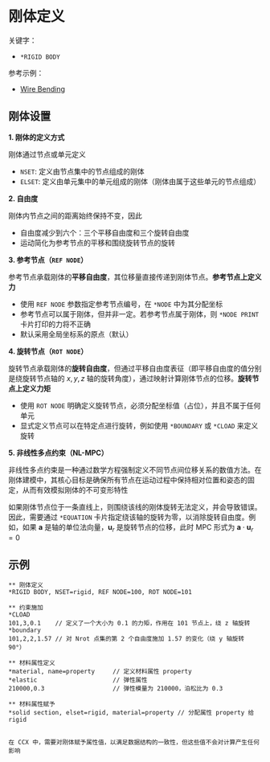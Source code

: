 # 刚体定义

关键字：

- `*RIGID BODY`

参考示例：

- [Wire Bending](../chap6/sec2-wirebending.md)

## 刚体设置

**1. 刚体的定义方式**

刚体通过节点或单元定义

- `NSET`: 定义由节点集中的节点组成的刚体
- `ELSET`: 定义由单元集中的单元组成的刚体（刚体由属于这些单元的节点组成）

**2. 自由度**

刚体内节点之间的距离始终保持不变，因此

- 自由度减少到六个：三个平移自由度和三个旋转自由度
- 运动简化为参考节点的平移和围绕旋转节点的旋转

**3. 参考节点（`REF NODE`）**

参考节点承载刚体的**平移自由度**‌，其位移量直接传递到刚体节点。**参考节点上定义力**

- 使用 `REF NODE` 参数指定参考节点编号，在 `*NODE` 中为其分配坐标
- 参考节点可以属于刚体，但并非一定。若参考节点属于刚体，则 `*NODE PRINT` 卡片打印的力将不正确
- 默认采用全局坐标系的原点（默认）

**4. 旋转节点（`ROT NODE`）**

旋转节点承载刚体的**旋转自由度**，但通过平移自由度表征‌（即平移自由度的值分别是绕旋转节点轴的 $x,y,z$ 轴的旋转角度），通过映射计算刚体节点的位移。**旋转节点上定义力矩**

- 使用 `ROT NODE` 明确定义旋转节点，必须分配坐标值（占位），并且不属于任何单元
- 显式定义节点可以在特定点进行旋转，例如使用 `*BOUNDARY` 或 `*CLOAD` 来定义旋转

**5. 非线性多点约束（NL-MPC）**

非线性多点约束是一种通过数学方程强制定义不同节点间位移关系的数值方法。在刚体建模中，其核心目标是确保所有节点在运动过程中保持相对位置和姿态的固定，从而有效模拟刚体的不可变形特性

如果刚体节点位于一条直线上，则围绕该线的刚体旋转无法定义，并会导致错误。因此，需要通过 `*EQUATION` 卡片指定绕该轴的旋转为零，以消除旋转自由度。例如，如果 $\mathbf{a}$ 是轴的单位法向量，$\mathbf{u}_{r}$ 是旋转节点的位移，此时 MPC 形式为 $\mathbf{a}\cdot \mathbf{u}_{r} = 0$


## 示例

```
** 刚体定义
*RIGID BODY, NSET=rigid, REF NODE=100, ROT NODE=101

** 约束施加
*CLOAD
101,3,0.1    // 定义了一个大小为 0.1 的力矩，作用在 101 节点上，绕 z 轴旋转
*boundary                    
101,2,2,1.57 // 对 Nrot 点集的第 2 个自由度施加 1.57 的变化（绕 y 轴旋转 90°）

** 材料属性定义
*material, name=property     // 定义材料属性 property
*elastic                     // 弹性属性
210000,0.3                   // 弹性模量为 210000，泊松比为 0.3 

** 材料属性赋予
*solid section, elset=rigid, material=property // 分配属性 property 给 rigid
```

```{note}

在 CCX 中，需要对刚体赋予属性值，以满足数据结构的一致性，但这些值不会对计算产生任何影响
```
